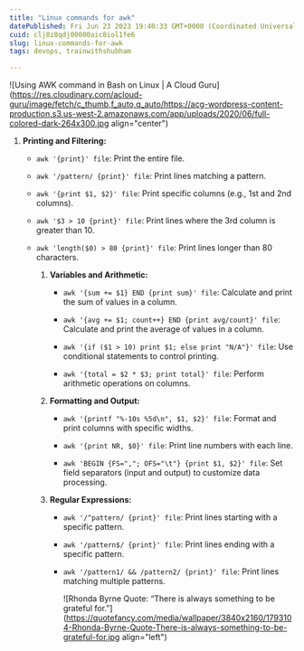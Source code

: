```yaml
---
title: "Linux commands for awk"
datePublished: Fri Jun 23 2023 19:40:33 GMT+0000 (Coordinated Universal Time)
cuid: clj8z8qdj00000aic8iol1fe6
slug: linux-commands-for-awk
tags: devops, trainwithshubham

---
```


![Using AWK command in Bash on Linux | A Cloud Guru](https://res.cloudinary.com/acloud-guru/image/fetch/c_thumb,f_auto,q_auto/https://acg-wordpress-content-production.s3.us-west-2.amazonaws.com/app/uploads/2020/06/full-colored-dark-264x300.jpg align="center")

1. **Printing and Filtering:**
    
    * `awk '{print}' file`: Print the entire file.
        
    * `awk '/pattern/ {print}' file`: Print lines matching a pattern.
        
    * `awk '{print $1, $2}' file`: Print specific columns (e.g., 1st and 2nd columns).
        
    * `awk '$3 > 10 {print}' file`: Print lines where the 3rd column is greater than 10.
        
    * `awk 'length($0) > 80 {print}' file`: Print lines longer than 80 characters.
        
        1. **Variables and Arithmetic:**
            
            * `awk '{sum += $1} END {print sum}' file`: Calculate and print the sum of values in a column.
                
            * `awk '{avg += $1; count++} END {print avg/count}' file`: Calculate and print the average of values in a column.
                
            * `awk '{if ($1 > 10) print $1; else print "N/A"}' file`: Use conditional statements to control printing.
                
            * `awk '{total = $2 * $3; print total}' file`: Perform arithmetic operations on columns.
                
        2. **Formatting and Output:**
            
            * `awk '{printf "%-10s %5d\n", $1, $2}' file`: Format and print columns with specific widths.
                
            * `awk '{print NR, $0}' file`: Print line numbers with each line.
                
            * `awk 'BEGIN {FS=","; OFS="\t"} {print $1, $2}' file`: Set field separators (input and output) to customize data processing.
                
        3. **Regular Expressions:**
            
            * `awk '/^pattern/ {print}' file`: Print lines starting with a specific pattern.
                
            * `awk '/pattern$/ {print}' file`: Print lines ending with a specific pattern.
                
            * `awk '/pattern1/ && /pattern2/ {print}' file`: Print lines matching multiple patterns.
                
                ![Rhonda Byrne Quote: “There is always something to be grateful for.”](https://quotefancy.com/media/wallpaper/3840x2160/1793104-Rhonda-Byrne-Quote-There-is-always-something-to-be-grateful-for.jpg align="left")